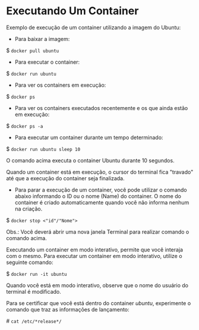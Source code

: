 # Executando Um Container

Exemplo de execução de um container utilizando a imagem do Ubuntu:

- Para baixar a imagem:

$ `docker pull ubuntu`

- Para executar o container:

$ `docker run ubuntu`

- Para ver os containers em execução:

$ `docker ps`

- Para ver os containers executados recentemente e os que ainda estão em execução:

$ `docker ps -a`

- Para executar um container durante um tempo determinado:

$ `docker run ubuntu sleep 10`

O comando acima executa o container Ubuntu durante 10 segundos.

Quando um container está em execução, o cursor do terminal fica "travado" até que a execução do container seja finalizada.

- Para parar a execução de um container, você pode utilizar o comando abaixo informando o ID ou o nome (Name) do container. O nome do container é criado automaticamente quando você não informa nenhum na criação.

$ `docker stop <"id"/"Nome">`

Obs.: Você deverá abrir uma nova janela Terminal para realizar comando o comando acima.

Executando um container em modo interativo, permite que você interaja com o mesmo.
Para executar um container em modo interativo, utilize o seguinte comando:

$ `docker run -it ubuntu`

Quando você está em modo interativo, observe que o nome do usuário do terminal é modificado.

Para se certificar que você está dentro do container *ubuntu*, experimente o comando que traz as informações de lançamento:

\# `cat /etc/*release*/`
